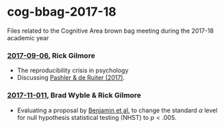 cog-bbag-2017-18
================

Files related to the Cognitive Area brown bag meeting during the 2017-18 academic year

### [2017-09-06](2017-09-06-Pashler-de-Ruiter.md), Rick Gilmore

- The reproducibility crisis in psychology
- Discussing [Pashler & de Ruiter (2017)](https://www.psychologicalscience.org/observer/taking-responsibility-for-our-fields-reputation).

### [2017-11-011](p-lt-005.md), Brad Wyble & Rick Gilmore

-   Evaluating a proposal by [Benjamin et al.](https://dx.doi.org/10.17605/OSF.IO/MKY9J) to change the standard *α* level for null hypothesis statistical testing (NHST) to *p* &lt; .005.
